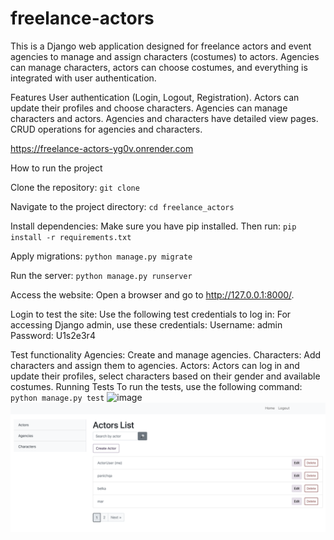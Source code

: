 # freelance-actors
This is a Django web application designed for freelance actors and event agencies to manage and assign characters (costumes) to actors. Agencies can manage characters, actors can choose costumes, and everything is integrated with user authentication.

Features User authentication (Login, Logout, Registration). Actors can update their profiles and choose characters. Agencies can manage characters and actors. Agencies and characters have detailed view pages. CRUD operations for agencies and characters.

https://freelance-actors-yg0v.onrender.com

How to run the project

Clone the repository:
`git clone`

Navigate to the project directory:
`cd freelance_actors`

Install dependencies: Make sure you have pip installed.
Then run:
`pip install -r requirements.txt`

Apply migrations: 
`python manage.py migrate`

Run the server:
`python manage.py runserver`

Access the website:
Open a browser and go to http://127.0.0.1:8000/.

Login to test the site:
Use the following test credentials to log in:
For accessing Django admin, use these credentials:
Username: admin
Password: U1s2e3r4 

Test functionality
Agencies: Create and manage agencies.
Characters: Add characters and assign them to agencies.
Actors: Actors can log in and update their profiles, select characters based on their gender and available costumes.
Running Tests
To run the tests, use the following command:
`python manage.py test`
<img width="1422" alt="image" src="https://github.com/user-attachments/assets/4a478350-94f4-4771-8162-0fbf647ddf44">
![img.png](img.png)
